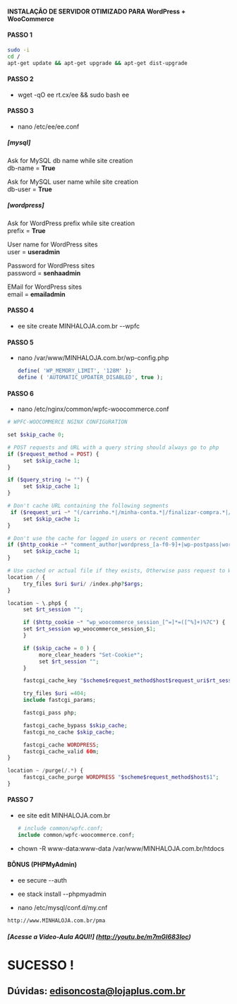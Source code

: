 #### INSTALAÇÃO DE SERVIDOR OTIMIZADO PARA WordPress + WooCommerce


#### PASSO 1
``` sh
sudo -i
cd /
apt-get update && apt-get upgrade && apt-get dist-upgrade
```


#### PASSO 2

- wget -qO ee rt.cx/ee && sudo bash ee


#### PASSO 3

- nano /etc/ee/ee.conf

##### [mysql]

Ask for MySQL db name while site creation <br>
db-name = **True**

Ask for MySQL user name while site creation <br>
db-user =  **True**

##### [wordpress]

Ask for WordPress prefix while site creation <br>
prefix = **True**

User name for WordPress sites <br>
user = **useradmin**

Password for WordPress sites <br>
password = **senhaadmin**

EMail for WordPress sites <br>
email = **emailadmin**


#### PASSO 4

- ee site create MINHALOJA.com.br --wpfc


#### PASSO 5

- nano /var/www/MINHALOJA.com.br/wp-config.php

  ``` php
  define( 'WP_MEMORY_LIMIT', '128M' );
  define ( 'AUTOMATIC_UPDATER_DISABLED', true );
  ```

#### PASSO 6

- nano /etc/nginx/common/wpfc-woocommerce.conf

``` php
# WPFC-WOOCOMMERCE NGINX CONFIGURATION

set $skip_cache 0;

# POST requests and URL with a query string should always go to php
if ($request_method = POST) {
     set $skip_cache 1;
}

if ($query_string != "") {
     set $skip_cache 1;
}

# Don't cache URL containing the following segments
 if ($request_uri ~* "(/carrinho.*|/minha-conta.*|/finalizar-compra.*|/addons.*|/wp-admin/|/xmlrpc.php|wp-.*.php|/feed/|index.php|sitemap(_index)?.xml|[a-z0-9_-]+-sitemap([0-9]+)?.xml)") {
     set $skip_cache 1;
}

# Don't use the cache for logged in users or recent commenter
if ($http_cookie ~* "comment_author|wordpress_[a-f0-9]+|wp-postpass|wordpress_no_cache|wordpress_logged_in") {
     set $skip_cache 1;
}

# Use cached or actual file if they exists, Otherwise pass request to WordPress
location / {
     try_files $uri $uri/ /index.php?$args;
}

location ~ \.php$ {
     set $rt_session "";

     if ($http_cookie ~* "wp_woocommerce_session_[^=]*=([^%]+)%7C") {
     set $rt_session wp_woocommerce_session_$1;
     }

     if ($skip_cache = 0 ) {
          more_clear_headers "Set-Cookie*";
          set $rt_session "";
     }

     fastcgi_cache_key "$scheme$request_method$host$request_uri$rt_session";

     try_files $uri =404;
     include fastcgi_params;

     fastcgi_pass php;

     fastcgi_cache_bypass $skip_cache;
     fastcgi_no_cache $skip_cache;

     fastcgi_cache WORDPRESS;
     fastcgi_cache_valid 60m;
}

location ~ /purge(/.*) {
     fastcgi_cache_purge WORDPRESS "$scheme$request_method$host$1";
}
```


#### PASSO 7

- ee site edit MINHALOJA.com.br

  ``` php
  # include common/wpfc.conf; 
  include common/wpfc-woocommerce.conf;
  ```

- chown -R www-data:www-data /var/www/MINHALOJA.com.br/htdocs


#### BÔNUS (PHPMyAdmin)

- ee secure --auth

- ee stack install --phpmyadmin

- nano /etc/mysql/conf.d/my.cnf

``` html
http://www.MINHALOJA.com.br/pma
```


##### [Acesse a Vídeo-Aula AQUI!] (http://youtu.be/m7mGl683Ioc)

# SUCESSO !

## Dúvidas: edisoncosta@lojaplus.com.br

